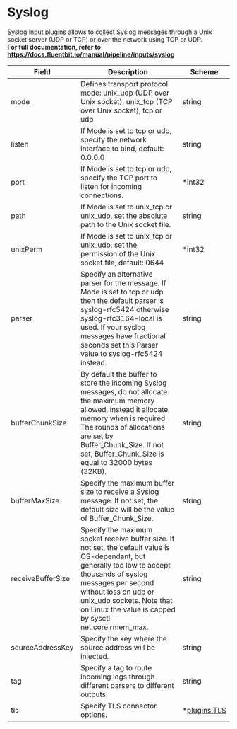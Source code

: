 # Syslog

Syslog input plugins allows to collect Syslog messages through a Unix socket server (UDP or TCP) or over the network using TCP or UDP. <br /> **For full documentation, refer to https://docs.fluentbit.io/manual/pipeline/inputs/syslog**


| Field | Description | Scheme |
| ----- | ----------- | ------ |
| mode | Defines transport protocol mode: unix_udp (UDP over Unix socket), unix_tcp (TCP over Unix socket), tcp or udp | string |
| listen | If Mode is set to tcp or udp, specify the network interface to bind, default: 0.0.0.0 | string |
| port | If Mode is set to tcp or udp, specify the TCP port to listen for incoming connections. | *int32 |
| path | If Mode is set to unix_tcp or unix_udp, set the absolute path to the Unix socket file. | string |
| unixPerm | If Mode is set to unix_tcp or unix_udp, set the permission of the Unix socket file, default: 0644 | *int32 |
| parser | Specify an alternative parser for the message. If Mode is set to tcp or udp then the default parser is syslog-rfc5424 otherwise syslog-rfc3164-local is used. If your syslog messages have fractional seconds set this Parser value to syslog-rfc5424 instead. | string |
| bufferChunkSize | By default the buffer to store the incoming Syslog messages, do not allocate the maximum memory allowed, instead it allocate memory when is required. The rounds of allocations are set by Buffer_Chunk_Size. If not set, Buffer_Chunk_Size is equal to 32000 bytes (32KB). | string |
| bufferMaxSize | Specify the maximum buffer size to receive a Syslog message. If not set, the default size will be the value of Buffer_Chunk_Size. | string |
| receiveBufferSize | Specify the maximum socket receive buffer size. If not set, the default value is OS-dependant, but generally too low to accept thousands of syslog messages per second without loss on udp or unix_udp sockets. Note that on Linux the value is capped by sysctl net.core.rmem_max. | string |
| sourceAddressKey | Specify the key where the source address will be injected. | string |
| tag | Specify a tag to route incoming logs through different parsers to different outputs. | string |
| tls | Specify TLS connector options. | *[plugins.TLS](../tls.md) |
